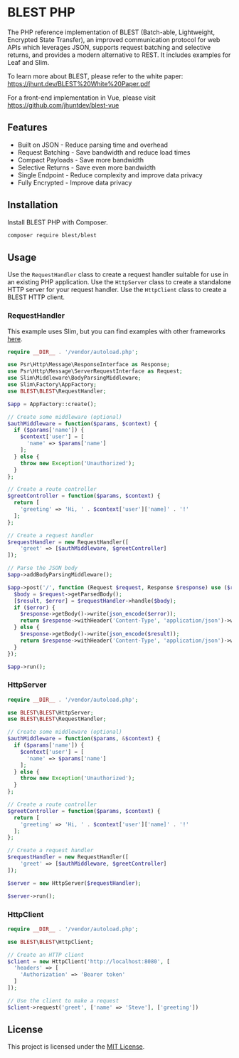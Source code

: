 # BLEST PHP

The PHP reference implementation of BLEST (Batch-able, Lightweight, Encrypted State Transfer), an improved communication protocol for web APIs which leverages JSON, supports request batching and selective returns, and provides a modern alternative to REST. It includes examples for Leaf and Slim.

To learn more about BLEST, please refer to the white paper: https://jhunt.dev/BLEST%20White%20Paper.pdf

For a front-end implementation in Vue, please visit https://github.com/jhuntdev/blest-vue

## Features

- Built on JSON - Reduce parsing time and overhead
- Request Batching - Save bandwidth and reduce load times
- Compact Payloads - Save more bandwidth
- Selective Returns - Save even more bandwidth
- Single Endpoint - Reduce complexity and improve data privacy
- Fully Encrypted - Improve data privacy

## Installation

Install BLEST PHP with Composer.

```bash
composer require blest/blest
```

## Usage

Use the `RequestHandler` class to create a request handler suitable for use in an existing PHP application. Use the `HttpServer` class to create a standalone HTTP server for your request handler. Use the `HttpClient` class to create a BLEST HTTP client.

### RequestHandler

This example uses Slim, but you can find examples with other frameworks [here](examples).

```php
require __DIR__ . '/vendor/autoload.php';

use Psr\Http\Message\ResponseInterface as Response;
use Psr\Http\Message\ServerRequestInterface as Request;
use Slim\Middleware\BodyParsingMiddleware;
use Slim\Factory\AppFactory;
use BLEST\BLEST\RequestHandler;

$app = AppFactory::create();

// Create some middleware (optional)
$authMiddleware = function($params, $context) {
  if ($params['name']) {
    $context['user'] = [
      'name' => $params['name']
    ];
  } else {
    throw new Exception('Unauthorized');
  }
};

// Create a route controller
$greetController = function($params, $context) {
  return [
    'greeting' => 'Hi, ' . $context['user']['name]' . '!'
  ];
};

// Create a request handler
$requestHandler = new RequestHandler([
    'greet' => [$authMiddleware, $greetController]
]);

// Parse the JSON body
$app->addBodyParsingMiddleware();

$app->post('/', function (Request $request, Response $response) use ($requestHandler) {
  $body = $request->getParsedBody();
  [$result, $error] = $requestHandler->handle($body);
  if ($error) {
    $response->getBody()->write(json_encode($error));
    return $response->withHeader('Content-Type', 'application/json')->withStatus(500);
  } else {
    $response->getBody()->write(json_encode($result));
    return $response->withHeader('Content-Type', 'application/json')->withStatus(200);
  }
});

$app->run();
```

### HttpServer

```php
require __DIR__ . '/vendor/autoload.php';

use BLEST\BLEST\HttpServer;
use BLEST\BLEST\RequestHandler;

// Create some middleware (optional)
$authMiddleware = function($params, &$context) {
  if ($params['name']) {
    $context['user'] = [
      'name' => $params['name']
    ];
  } else {
    throw new Exception('Unauthorized');
  }
};

// Create a route controller
$greetController = function($params, $context) {
  return [
    'greeting' => 'Hi, ' . $context['user']['name]' . '!'
  ];
};

// Create a request handler
$requestHandler = new RequestHandler([
    'greet' => [$authMiddleware, $greetController]
]);

$server = new HttpServer($requestHandler);

$server->run();
```

### HttpClient

```php
require __DIR__ . '/vendor/autoload.php';

use BLEST\BLEST\HttpClient;

// Create an HTTP client
$client = new HttpClient('http://localhost:8080', [
  'headers' => [
    'Authorization' => 'Bearer token'
  ]
]);

// Use the client to make a request
$client->request('greet', ['name' => 'Steve'], ['greeting'])
```

## License

This project is licensed under the [MIT License](LICENSE).